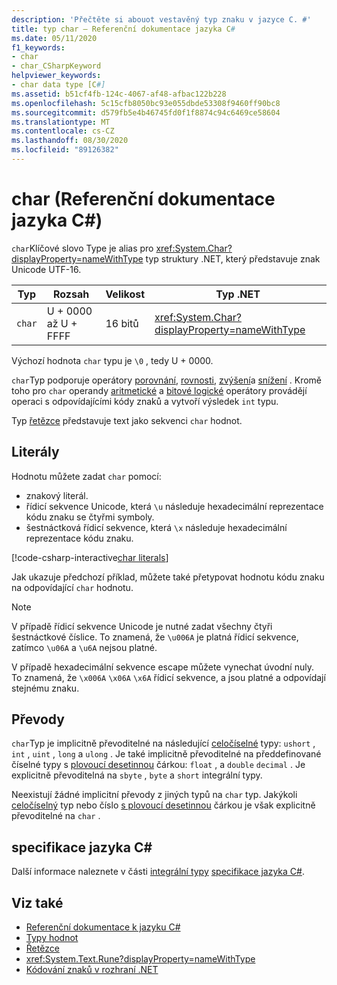 ```yaml
---
description: 'Přečtěte si abouot vestavěný typ znaku v jazyce C. #'
title: typ char – Referenční dokumentace jazyka C#
ms.date: 05/11/2020
f1_keywords:
- char
- char_CSharpKeyword
helpviewer_keywords:
- char data type [C#]
ms.assetid: b51cf4fb-124c-4067-af48-afbac122b228
ms.openlocfilehash: 5c15cfb8050bc93e055dbde53308f9460ff90bc8
ms.sourcegitcommit: d579fb5e4b46745fd0f1f8874c94c6469ce58604
ms.translationtype: MT
ms.contentlocale: cs-CZ
ms.lasthandoff: 08/30/2020
ms.locfileid: "89126382"
---
```

# <a name="char-c-reference"></a>char (Referenční dokumentace jazyka C#)

`char`Klíčové slovo Type je alias pro <xref:System.Char?displayProperty=nameWithType> typ struktury .NET, který představuje znak Unicode UTF-16.

|Typ|Rozsah|Velikost|Typ .NET|
|----------|-----------|----------|-------------------------|
|`char`|U + 0000 až U + FFFF|16 bitů|<xref:System.Char?displayProperty=nameWithType>|

Výchozí hodnota `char` typu je `\0` , tedy U + 0000.

`char`Typ podporuje operátory [porovnání](../operators/comparison-operators.md), [rovnosti](../operators/equality-operators.md), [zvýšení](../operators/arithmetic-operators.md#increment-operator-)a [snížení](../operators/arithmetic-operators.md#decrement-operator---) . Kromě toho pro `char` operandy [aritmetické](../operators/arithmetic-operators.md) a [bitové logické](../operators/bitwise-and-shift-operators.md) operátory provádějí operaci s odpovídajícími kódy znaků a vytvoří výsledek `int` typu.

Typ [řetězce](reference-types.md#the-string-type) představuje text jako sekvenci `char` hodnot.

## <a name="literals"></a>Literály

Hodnotu můžete zadat `char` pomocí:

- znakový literál.
- řídicí sekvence Unicode, která `\u` následuje hexadecimální reprezentace kódu znaku se čtyřmi symboly.
- šestnáctková řídicí sekvence, která `\x` následuje hexadecimální reprezentace kódu znaku.

[!code-csharp-interactive[char literals](snippets/CharType.cs#Literals)]

Jak ukazuje předchozí příklad, můžete také přetypovat hodnotu kódu znaku na odpovídající `char` hodnotu.

> [!NOTE]
> V případě řídicí sekvence Unicode je nutné zadat všechny čtyři šestnáctkové číslice. To znamená, že `\u006A` je platná řídicí sekvence, zatímco `\u06A` a `\u6A` nejsou platné.
>
> V případě hexadecimální sekvence escape můžete vynechat úvodní nuly. To znamená, že `\x006A` `\x06A` `\x6A` řídicí sekvence, a jsou platné a odpovídají stejnému znaku.

## <a name="conversions"></a>Převody

`char`Typ je implicitně převoditelné na následující [celočíselné](integral-numeric-types.md) typy: `ushort` , `int` , `uint` , `long` a `ulong` . Je také implicitně převoditelné na předdefinované číselné typy s [plovoucí desetinnou](floating-point-numeric-types.md) čárkou: `float` , a `double` `decimal` . Je explicitně převoditelná na `sbyte` , `byte` a `short` integrální typy.

Neexistují žádné implicitní převody z jiných typů na `char` typ. Jakýkoli [celočíselný](integral-numeric-types.md) typ nebo číslo [s plovoucí desetinnou](floating-point-numeric-types.md) čárkou je však explicitně převoditelné na `char` .

## <a name="c-language-specification"></a>specifikace jazyka C#

Další informace naleznete v části [integrální typy](~/_csharplang/spec/types.md#integral-types) [specifikace jazyka C#](~/_csharplang/spec/introduction.md).

## <a name="see-also"></a>Viz také

- [Referenční dokumentace k jazyku C#](../index.md)
- [Typy hodnot](value-types.md)
- [Řetězce](../../programming-guide/strings/index.md)
- <xref:System.Text.Rune?displayProperty=nameWithType>
- [Kódování znaků v rozhraní .NET](../../../standard/base-types/character-encoding-introduction.md)
